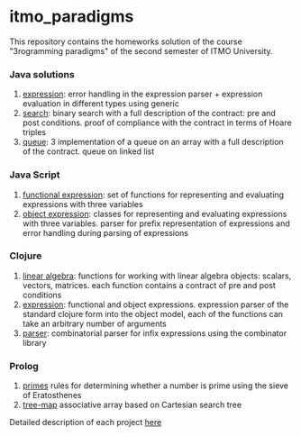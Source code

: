 # itmo_paradigms

This repository contains the homeworks solution of the course "Зrogramming paradigms" of the second semester of ITMO University.

### Java solutions
1. [expression](java-solutions/expression): error handling in the expression parser + expression evaluation in different types using generic
2. [search](java-solutions/search): binary search with a full description of the contract: pre and post conditions. proof of compliance with the contract in terms of Hoare triples
3. [queue](java-solutions/queue): 3 implementation of a queue on an array with a full description of the contract. queue on linked list

### Java Script
1. [functional expression](javascript-solutions/functionalExpression.js): set of functions for representing and evaluating expressions with three variables
2. [object expression](javascript-solutions/objectExpression.js): classes for representing and evaluating expressions with three variables. parser for prefix representation of expressions and error handling during parsing of expressions

### Clojure
1. [linear algebra](clojure-solutions/linear.clj): 
functions for working with linear algebra objects: scalars, vectors, matrices. each function contains a contract of pre and post conditions
2. [expression](clojure-solutions/expression.clj): functional and object expressions. expression parser of the standard clojure form into the object model, each of the functions can take an arbitrary number of arguments
3. [parser](clojure-solutions/parser.clj): combinatorial parser for infix expressions using the combinator library

### Prolog
1. [primes](prolog-solutions/primes.pl) rules for determining whether a number is prime using the sieve of Eratosthenes
2. [tree-map](prolog-solutions/tree-map.pl) associative array based on Cartesian search tree

Detailed description of each project [here](paradigms.pdf)
